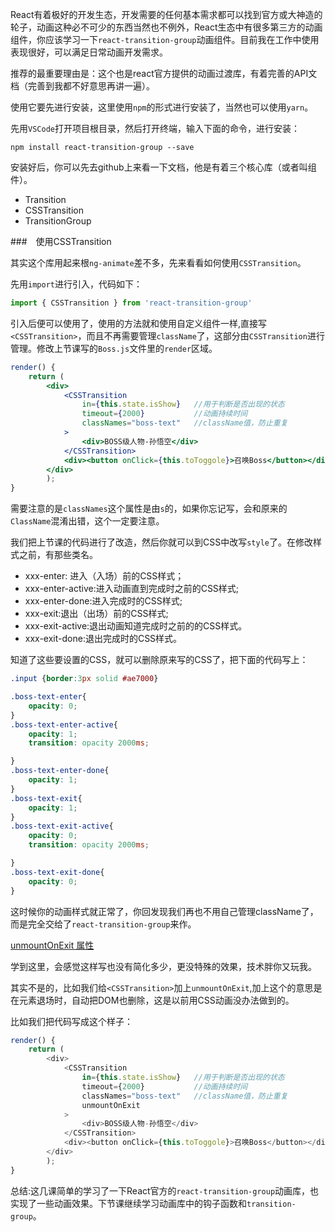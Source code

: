 React有着极好的开发生态，开发需要的任何基本需求都可以找到官方或大神造的轮子，动画这种必不可少的东西当然也不例外，React生态中有很多第三方的动画组件，你应该学习一下`react-transition-group`动画组件。目前我在工作中使用表现很好，可以满足日常动画开发需求。

推荐的最重要理由是：这个也是react官方提供的动画过渡库，有着完善的API文档（完善到我都不好意思再讲一遍）。

使用它要先进行安装，这里使用`npm`的形式进行安装了，当然也可以使用`yarn`。

先用`VSCode`打开项目根目录，然后打开终端，输入下面的命令，进行安装：

```shell
npm install react-transition-group --save
```

安装好后，你可以先去github上来看一下文档，他是有着三个核心库（或者叫组件）。

- Transition
- CSSTransition
- TransitionGroup

\###　使用CSSTransition

其实这个库用起来根`ng-animate`差不多，先来看看如何使用`CSSTransition`。

先用`import`进行引入，代码如下：

```js
import { CSSTransition } from 'react-transition-group'
```

引入后便可以使用了，使用的方法就和使用自定义组件一样,直接写`<CSSTransition>`，而且不再需要管理`className`了，这部分由`CSSTransition`进行管理。修改上节课写的`Boss.js`文件里的`render`区域。

```jsx
render() { 
    return ( 
        <div>
            <CSSTransition 
                in={this.state.isShow}   //用于判断是否出现的状态
                timeout={2000}           //动画持续时间
                classNames="boss-text"   //className值，防止重复
            >
                <div>BOSS级人物-孙悟空</div>
            </CSSTransition>
            <div><button onClick={this.toToggole}>召唤Boss</button></div>
        </div>
        );
}
```

需要注意的是`classNames`这个属性是由`s`的，如果你忘记写，会和原来的`ClassName`混淆出错，这个一定要注意。

我们把上节课的代码进行了改造，然后你就可以到CSS中改写`style`了。在修改样式之前，有那些类名。

- xxx-enter: 进入（入场）前的CSS样式；
- xxx-enter-active:进入动画直到完成时之前的CSS样式;
- xxx-enter-done:进入完成时的CSS样式;
- xxx-exit:退出（出场）前的CSS样式;
- xxx-exit-active:退出动画知道完成时之前的的CSS样式。
- xxx-exit-done:退出完成时的CSS样式。

知道了这些要设置的CSS，就可以删除原来写的CSS了，把下面的代码写上：

```css
.input {border:3px solid #ae7000}

.boss-text-enter{
    opacity: 0;
}
.boss-text-enter-active{
    opacity: 1;
    transition: opacity 2000ms;

}
.boss-text-enter-done{
    opacity: 1;
}
.boss-text-exit{
    opacity: 1;
}
.boss-text-exit-active{
    opacity: 0;
    transition: opacity 2000ms;

}
.boss-text-exit-done{
    opacity: 0;
}
```

这时候你的动画样式就正常了，你回发现我们再也不用自己管理className了，而是完全交给了`react-transition-group`来作。

[unmountOnExit 属性](http://www.jspang.com/detailed?id=46#toc399)

学到这里，会感觉这样写也没有简化多少，更没特殊的效果，技术胖你又玩我。

其实不是的，比如我们给`<CSSTransition>`加上`unmountOnExit`,加上这个的意思是在元素退场时，自动把DOM也删除，这是以前用CSS动画没办法做到的。

比如我们把代码写成这个样子：

```js
render() { 
    return ( 
        <div>
            <CSSTransition 
                in={this.state.isShow}   //用于判断是否出现的状态
                timeout={2000}           //动画持续时间
                classNames="boss-text"   //className值，防止重复
                unmountOnExit
            >
                <div>BOSS级人物-孙悟空</div>
            </CSSTransition>
            <div><button onClick={this.toToggole}>召唤Boss</button></div>
        </div>
        );
}
```

总结:这几课简单的学习了一下React官方的`react-transition-group`动画库，也实现了一些动画效果。下节课继续学习动画库中的钩子函数和`transition-group`。